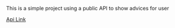 This is a simple project using a public API to show advices for user

<a href="https://api.adviceslip.com/#endpoint-random">Api Link</a>